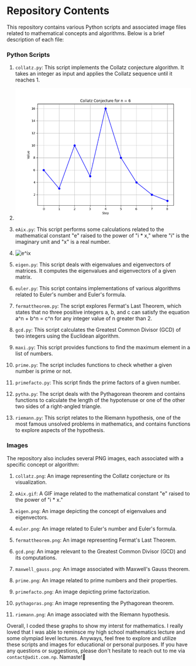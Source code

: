 # Repository Contents

This repository contains various Python scripts and associated image files related to mathematical concepts and algorithms. Below is a brief description of each file:

### Python Scripts

1. `collatz.py`: This script implements the Collatz conjecture algorithm. It takes an integer as input and applies the Collatz sequence until it reaches 1.
2. ![collatz conjecture](collatz.png)

3. `eAix.py`: This script performs some calculations related to the mathematical constant "e" raised to the power of "i * x," where "i" is the imaginary unit and "x" is a real number.
4. ![e^ix](e^ix.png)

5. `eigen.py`: This script deals with eigenvalues and eigenvectors of matrices. It computes the eigenvalues and eigenvectors of a given matrix.

6. `euler.py`: This script contains implementations of various algorithms related to Euler's number and Euler's formula.

7. `fermattheorem.py`: The script explores Fermat's Last Theorem, which states that no three positive integers a, b, and c can satisfy the equation a^n + b^n = c^n for any integer value of n greater than 2.

8. `gcd.py`: This script calculates the Greatest Common Divisor (GCD) of two integers using the Euclidean algorithm.

9. `maxi.py`: This script provides functions to find the maximum element in a list of numbers.

10. `prime.py`: The script includes functions to check whether a given number is prime or not.

11. `primefacto.py`: This script finds the prime factors of a given number.

12. `pytha.py`: The script deals with the Pythagorean theorem and contains functions to calculate the length of the hypotenuse or one of the other two sides of a right-angled triangle.

13. `riemann.py`: This script relates to the Riemann hypothesis, one of the most famous unsolved problems in mathematics, and contains functions to explore aspects of the hypothesis.

### Images

The repository also includes several PNG images, each associated with a specific concept or algorithm:

1. `collatz.png`: An image representing the Collatz conjecture or its visualization.

2. `eAix.gif`: A GIF image related to the mathematical constant "e" raised to the power of "i * x."

3. `eigen.png`: An image depicting the concept of eigenvalues and eigenvectors.

4. `euler.png`: An image related to Euler's number and Euler's formula.

5. `fermattheorem.png`: An image representing Fermat's Last Theorem.

6. `gcd.png`: An image relevant to the Greatest Common Divisor (GCD) and its computations.

7. `maxwell_gauss.png`: An image associated with Maxwell's Gauss theorem.

8. `prime.png`: An image related to prime numbers and their properties.

9. `primefacto.png`: An image depicting prime factorization.

10. `pythagoras.png`: An image representing the Pythagorean theorem.

11. `riemann.png`: An image associated with the Riemann hypothesis.

Overall, I coded these graphs to show my interst for mathematics. I really loved that I was able to reminsce my high school mathematics lecture and some olympiad level lectures. Anyways, feel free to explore and utilize these scripts and images for educational or personal purposes. If you have any questions or suggestions, please don't hesitate to reach out to me via `contact@adit.com.np`. Namaste!🙏
